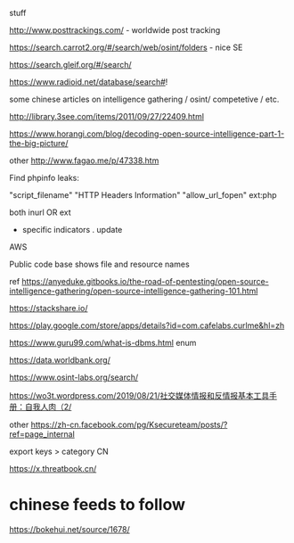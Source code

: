 stuff 

http://www.posttrackings.com/ - worldwide post tracking 

https://search.carrot2.org/#/search/web/osint/folders  - nice SE

https://search.gleif.org/#/search/

https://www.radioid.net/database/search#! 



some chinese articles on intelligence gathering / osint/ competetive / etc. 

http://library.3see.com/items/2011/09/27/22409.html 

https://www.horangi.com/blog/decoding-open-source-intelligence-part-1-the-big-picture/ 


other 
http://www.fagao.me/p/47338.htm 


Find phpinfo leaks:

 "script_filename" "HTTP Headers Information" "allow_url_fopen" ext:php  
 
 both inurl OR ext 
 - specific indicators . update 
 


AWS

Public code base shows file and resource names 

ref https://anyeduke.gitbooks.io/the-road-of-pentesting/open-source-intelligence-gathering/open-source-intelligence-gathering-101.html 


https://stackshare.io/ 

https://play.google.com/store/apps/details?id=com.cafelabs.curlme&hl=zh 

https://www.guru99.com/what-is-dbms.html enum 

https://data.worldbank.org/

https://www.osint-labs.org/search/ 

https://wo3t.wordpress.com/2019/08/21/社交媒体情报和反情报基本工具手册：自我人肉（2/

other 
https://zh-cn.facebook.com/pg/Ksecureteam/posts/?ref=page_internal 

export keys > category CN 


https://x.threatbook.cn/


# chinese feeds to follow 
https://bokehui.net/source/1678/ 

